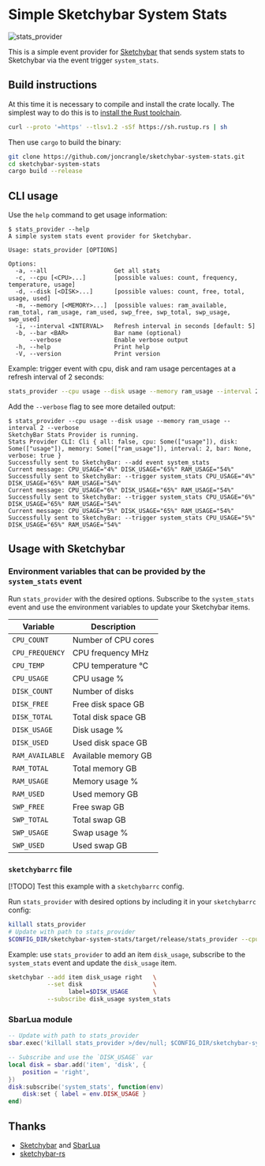 # Simple Sketchybar System Stats

![stats_provider](assets/stats_provider.png)

This is a simple event provider for [Sketchybar](https://github.com/FelixKratz/SketchyBar?tab=readme-ov-file) that sends system stats to Sketchybar via the event trigger `system_stats`.

## Build instructions

At this time it is necessary to compile and install the crate locally. The simplest way to do this is to [install the Rust toolchain](https://rustup.rs/).

```bash
curl --proto '=https' --tlsv1.2 -sSf https://sh.rustup.rs | sh
```

Then use `cargo` to build the binary:

```bash
git clone https://github.com/joncrangle/sketchybar-system-stats.git
cd sketchybar-system-stats
cargo build --release
```

## CLI usage

Use the `help` command to get usage information:
```console
$ stats_provider --help
A simple system stats event provider for Sketchybar.

Usage: stats_provider [OPTIONS]

Options:
  -a, --all                   Get all stats
  -c, --cpu [<CPU>...]        [possible values: count, frequency, temperature, usage]
  -d, --disk [<DISK>...]      [possible values: count, free, total, usage, used]
  -m, --memory [<MEMORY>...]  [possible values: ram_available, ram_total, ram_usage, ram_used, swp_free, swp_total, swp_usage, swp_used]
  -i, --interval <INTERVAL>   Refresh interval in seconds [default: 5]
  -b, --bar <BAR>             Bar name (optional)
      --verbose               Enable verbose output
  -h, --help                  Print help
  -V, --version               Print version
```

Example: trigger event with cpu, disk and ram usage percentages at a refresh interval of 2 seconds:
```bash
stats_provider --cpu usage --disk usage --memory ram_usage --interval 2
```

Add the `--verbose` flag to see more detailed output:

```console
$ stats_provider --cpu usage --disk usage --memory ram_usage --interval 2 --verbose
SketchyBar Stats Provider is running.
Stats Provider CLI: Cli { all: false, cpu: Some(["usage"]), disk: Some(["usage"]), memory: Some(["ram_usage"]), interval: 2, bar: None, verbose: true }
Successfully sent to SketchyBar: --add event system_stats
Current message: CPU_USAGE="4%" DISK_USAGE="65%" RAM_USAGE="54%"
Successfully sent to SketchyBar: --trigger system_stats CPU_USAGE="4%" DISK_USAGE="65%" RAM_USAGE="54%"
Current message: CPU_USAGE="6%" DISK_USAGE="65%" RAM_USAGE="54%"
Successfully sent to SketchyBar: --trigger system_stats CPU_USAGE="6%" DISK_USAGE="65%" RAM_USAGE="54%"
Current message: CPU_USAGE="5%" DISK_USAGE="65%" RAM_USAGE="54%"
Successfully sent to SketchyBar: --trigger system_stats CPU_USAGE="5%" DISK_USAGE="65%" RAM_USAGE="54%"
```

## Usage with Sketchybar

### Environment variables that can be provided by the `system_stats` event

Run `stats_provider` with the desired options. Subscribe to the `system_stats` event and use the environment variables to update your Sketchybar items.

| Variable        | Description         |
| --------------- | ------------------- |
| `CPU_COUNT`     | Number of CPU cores |
| `CPU_FREQUENCY` | CPU frequency MHz   |
| `CPU_TEMP`      | CPU temperature °C  |
| `CPU_USAGE`     | CPU usage %         |
| `DISK_COUNT`    | Number of disks     |
| `DISK_FREE`     | Free disk space GB  |
| `DISK_TOTAL`    | Total disk space GB |
| `DISK_USAGE`    | Disk usage %        |
| `DISK_USED`     | Used disk space GB  |
| `RAM_AVAILABLE` | Available memory GB |
| `RAM_TOTAL`     | Total memory GB     |
| `RAM_USAGE`     | Memory usage %      |
| `RAM_USED`      | Used memory GB      |
| `SWP_FREE`      | Free swap GB        |
| `SWP_TOTAL`     | Total swap GB       |
| `SWP_USAGE`     | Swap usage %        |
| `SWP_USED`      | Used swap GB        |

### `sketchybarrc` file

[!TODO] Test this example with a `sketchybarrc` config.

Run `stats_provider` with desired options by including it in your `sketchybarrc` config:

```bash
killall stats_provider
# Update with path to stats_provider
$CONFIG_DIR/sketchybar-system-stats/target/release/stats_provider --cpu usage --disk usage --memory ram_usage &
```

Example: use `stats_provider` to add an item `disk_usage`, subscribe to the `system_stats` event and update the `disk_usage` item.

```bash
sketchybar --add item disk_usage right   \
           --set disk                    \
                 label=$DISK_USAGE       \
           --subscribe disk_usage system_stats
```

### SbarLua module

```lua
-- Update with path to stats_provider
sbar.exec('killall stats_provider >/dev/null; $CONFIG_DIR/sketchybar-system-stats/target/release/stats_provider --cpu usage --disk usage --memory usage')

-- Subscribe and use the `DISK_USAGE` var
local disk = sbar.add('item', 'disk', {
	position = 'right',
})
disk:subscribe('system_stats', function(env)
	disk:set { label = env.DISK_USAGE }
end)
```

## Thanks

* [Sketchybar](https://github.com/FelixKratz/SketchyBar) and [SbarLua](https://github.com/FelixKratz/SbarLua)
* [sketchybar-rs](https://github.com/johnallen3d/sketchybar-rs)
